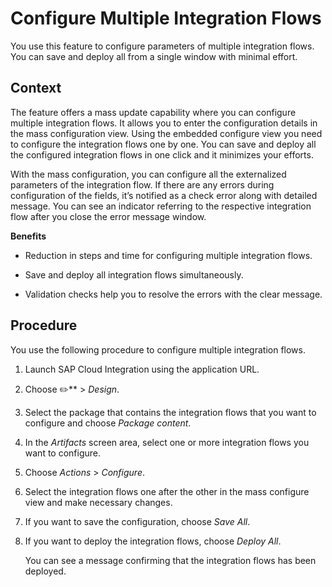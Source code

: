 <!-- loio99ba8edd9a1a44ca9ff22c5f19122be9 -->

<link rel="stylesheet" type="text/css" href="../css/sap-icons.css"/>

# Configure Multiple Integration Flows

You use this feature to configure parameters of multiple integration flows. You can save and deploy all from a single window with minimal effort.



## Context

The feature offers a mass update capability where you can configure multiple integration flows. It allows you to enter the configuration details in the mass configuration view. Using the embedded configure view you need to configure the integration flows one by one. You can save and deploy all the configured integration flows in one click and it minimizes your efforts.

With the mass configuration, you can configure all the externalized parameters of the integration flow. If there are any errors during configuration of the fields, it’s notified as a check error along with detailed message. You can see an indicator referring to the respective integration flow after you close the error message window.

**Benefits**

-   Reduction in steps and time for configuring multiple integration flows.

-   Save and deploy all integration flows simultaneously.

-   Validation checks help you to resolve the errors with the clear message.




<a name="loio99ba8edd9a1a44ca9ff22c5f19122be9__steps_yxk_tkc_1p"/>

## Procedure

You use the following procedure to configure multiple integration flows.

1.  Launch SAP Cloud Integration using the application URL.

2.  Choose :pencil2:** \> *Design*.

3.  Select the package that contains the integration flows that you want to configure and choose *Package content*.

4.  In the *Artifacts* screen area, select one or more integration flows you want to configure.

5.  Choose *Actions* \> *Configure*.

6.  Select the integration flows one after the other in the mass configure view and make necessary changes.

7.  If you want to save the configuration, choose *Save All*.

8.  If you want to deploy the integration flows, choose *Deploy All*.

    You can see a message confirming that the integration flows has been deployed.


